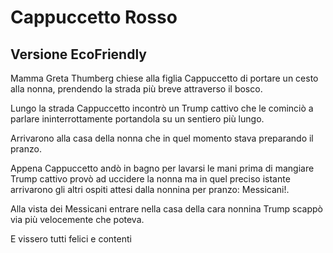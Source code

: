 
# Cappuccetto Rosso
## Versione EcoFriendly

Mamma Greta Thumberg chiese alla figlia Cappuccetto di portare un cesto alla nonna, prendendo la strada più breve attraverso il bosco.

Lungo la strada Cappuccetto incontrò un Trump cattivo che le cominciò a parlare ininterrottamente portandola su un sentiero più lungo.

Arrivarono alla casa della nonna che in quel momento stava preparando il pranzo.

Appena Cappuccetto andò in bagno per lavarsi le mani prima di mangiare Trump cattivo provò ad uccidere la nonna ma in quel preciso istante arrivarono gli altri ospiti attesi dalla nonnina per pranzo: Messicani!.

Alla vista dei Messicani entrare nella casa della cara nonnina Trump scappò via più velocemente che poteva. 

E vissero tutti felici e contenti
